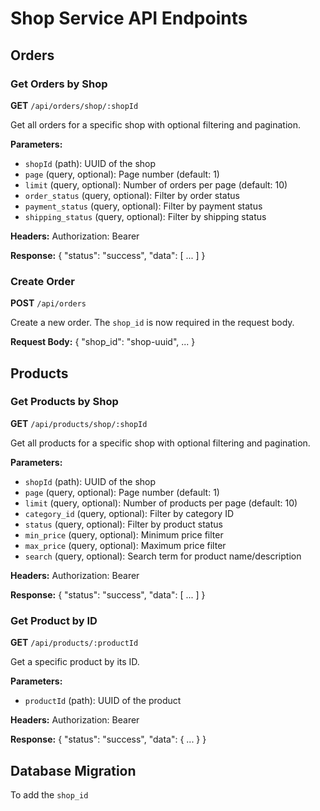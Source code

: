 # Shop Service API Endpoints

## Orders

### Get Orders by Shop
**GET** `/api/orders/shop/:shopId`

Get all orders for a specific shop with optional filtering and pagination.

**Parameters:**
- `shopId` (path): UUID of the shop
- `page` (query, optional): Page number (default: 1)
- `limit` (query, optional): Number of orders per page (default: 10)
- `order_status` (query, optional): Filter by order status
- `payment_status` (query, optional): Filter by payment status
- `shipping_status` (query, optional): Filter by shipping status

**Headers:**
Authorization: Bearer <token>

**Response:**
{
  "status": "success",
  "data": [ ... ]
}

### Create Order
**POST** `/api/orders`

Create a new order. The `shop_id` is now required in the request body.

**Request Body:**
{
  "shop_id": "shop-uuid",
  ...
}

## Products

### Get Products by Shop
**GET** `/api/products/shop/:shopId`

Get all products for a specific shop with optional filtering and pagination.

**Parameters:**
- `shopId` (path): UUID of the shop
- `page` (query, optional): Page number (default: 1)
- `limit` (query, optional): Number of products per page (default: 10)
- `category_id` (query, optional): Filter by category ID
- `status` (query, optional): Filter by product status
- `min_price` (query, optional): Minimum price filter
- `max_price` (query, optional): Maximum price filter
- `search` (query, optional): Search term for product name/description

**Headers:**
Authorization: Bearer <token>

**Response:**
{
  "status": "success",
  "data": [ ... ]
}

### Get Product by ID
**GET** `/api/products/:productId`

Get a specific product by its ID.

**Parameters:**
- `productId` (path): UUID of the product

**Headers:**
Authorization: Bearer <token>

**Response:**
{
  "status": "success",
  "data": { ... }
}

## Database Migration

To add the `shop_id`